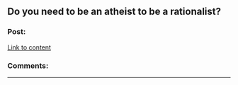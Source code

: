 ## Do you need to be an atheist to be a rationalist?

### Post:

[Link to content]()

### Comments:

---

